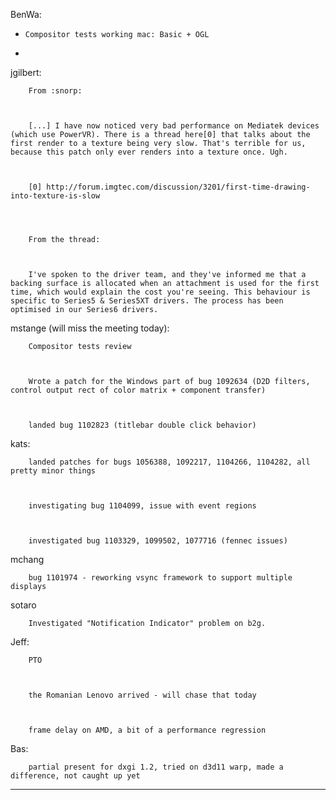 BenWa:
*     Compositor tests working mac: Basic + OGL
* 


jgilbert:


        From :snorp:



        [...] I have now noticed very bad performance on Mediatek devices (which use PowerVR). There is a thread here[0] that talks about the first render to a texture being very slow. That's terrible for us, because this patch only ever renders into a texture once. Ugh.



        [0] http://forum.imgtec.com/discussion/3201/first-time-drawing-into-texture-is-slow




        From the thread:



        I've spoken to the driver team, and they've informed me that a backing surface is allocated when an attachment is used for the first time, which would explain the cost you're seeing. This behaviour is specific to Series5 & Series5XT drivers. The process has been optimised in our Series6 drivers.



mstange (will miss the meeting today):


        Compositor tests review



        Wrote a patch for the Windows part of bug 1092634 (D2D filters, control output rect of color matrix + component transfer)



        landed bug 1102823 (titlebar double click behavior)



kats:


        landed patches for bugs 1056388, 1092217, 1104266, 1104282, all pretty minor things



        investigating bug 1104099, issue with event regions



        investigated bug 1103329, 1099502, 1077716 (fennec issues)



mchang


        bug 1101974 - reworking vsync framework to support multiple displays



sotaro


        Investigated "Notification Indicator" problem on b2g.



Jeff:


        PTO



        the Romanian Lenovo arrived - will chase that today



        frame delay on AMD, a bit of a performance regression



Bas:


        partial present for dxgi 1.2, tried on d3d11 warp, made a difference, not caught up yet

________________


